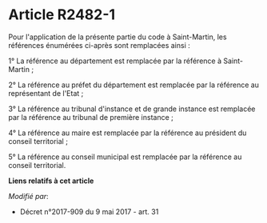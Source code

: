 # Article R2482-1

Pour l'application de la présente partie du code à Saint-Martin, les références énumérées ci-après sont remplacées ainsi :

1° La référence au département est remplacée par la référence à Saint-Martin ;

2° La référence au préfet du département est remplacée par la référence au représentant de l'Etat ;

3° La référence au tribunal d'instance et de grande instance est remplacée par la référence au tribunal de première
instance ;

4° La référence au maire est remplacée par la référence au président du conseil territorial ;

5° La référence au conseil municipal est remplacée par la référence au conseil territorial.

**Liens relatifs à cet article**

_Modifié par_:

  - Décret n°2017-909 du 9 mai 2017 - art. 31
